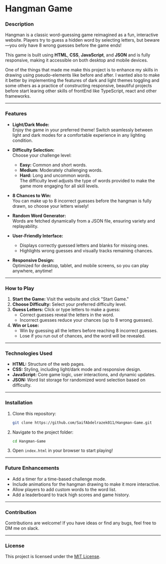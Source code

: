 # Hangman Game  

### Description  
Hangman is a classic word-guessing game reimagined as a fun, interactive website. Players try to guess a hidden word by selecting letters, but beware—you only have 8 wrong guesses before the game ends!  

This game is built using **HTML**, **CSS**, **JavaScript**, and **JSON** and is fully responsive, making it accessible on both desktop and mobile devices.  

One of the things that made me make this project is to enhance my skills in drawing using pseudo-elements like before and after. I wanted also to make it better by implementing the features of dark and light themes toggling and some others as a practice of constructing responsive, beautiful projects before start learing other skills of frontEnd like TypeScript, react and other frameworks.

---

### Features  
- **Light/Dark Mode:**  
  Enjoy the game in your preferred theme! Switch seamlessly between light and dark modes for a comfortable experience in any lighting condition.  

- **Difficulty Selection:**  
  Choose your challenge level:  
  - **Easy:** Common and short words.  
  - **Medium:** Moderately challenging words.  
  - **Hard:** Long and uncommon words.  
  The difficulty level adjusts the type of words provided to make the game more engaging for all skill levels.  

- **8 Chances to Win:**  
  You can make up to 8 incorrect guesses before the hangman is fully drawn, so choose your letters wisely!  

- **Random Word Generator:**  
  Words are fetched dynamically from a JSON file, ensuring variety and replayability.  

- **User-Friendly Interface:**  
  - Displays correctly guessed letters and blanks for missing ones.  
  - Highlights wrong guesses and visually tracks remaining chances.  

- **Responsive Design:**  
  Optimized for desktop, tablet, and mobile screens, so you can play anywhere, anytime!  

---

### How to Play  
1. **Start the Game:** Visit the website and click "Start Game."  
2. **Choose Difficulty:** Select your preferred difficulty level.  
3. **Guess Letters:** Click or type letters to make a guess:  
   - Correct guesses reveal the letters in the word.  
   - Incorrect guesses reduce your chances (up to 8 wrong guesses).  
4. **Win or Lose:**  
   - Win by guessing all the letters before reaching 8 incorrect guesses.  
   - Lose if you run out of chances, and the word will be revealed.  

---

### Technologies Used  
- **HTML:** Structure of the web pages.  
- **CSS:** Styling, including light/dark mode and responsive design.  
- **JavaScript:** Core game logic, user interactions, and dynamic updates.  
- **JSON:** Word list storage for randomized word selection based on difficulty.  

---

### Installation  
1. Clone this repository:  
   ```bash  
   git clone https://github.com/SaifAbdelrazek011/Hangman-Game.git  
   ```  
2. Navigate to the project folder:  
   ```bash  
   cd Hangman-Game
   ```  
3. Open `index.html` in your browser to start playing!  

---

### Future Enhancements  
- Add a timer for a time-based challenge mode.  
- Include animations for the hangman drawing to make it more interactive.  
- Allow players to add custom words to the word list.  
- Add a leaderboard to track high scores and game history.  

---

### Contribution  
Contributions are welcome! If you have ideas or find any bugs, feel free to DM me on slack.

---

### License  
This project is licensed under the [MIT License](LICENSE).  
